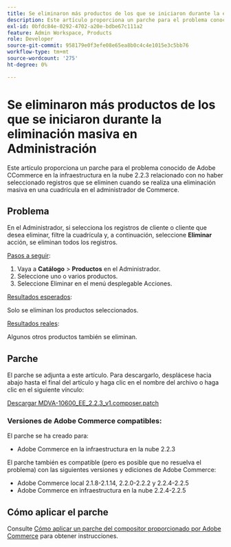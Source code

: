 ```yaml
---
title: Se eliminaron más productos de los que se iniciaron durante la eliminación masiva en Administración
description: Este artículo proporciona un parche para el problema conocido de Adobe СCommerce en la infraestructura en la nube 2.2.3 relacionado con no haber seleccionado registros que se eliminen cuando se realiza una eliminación masiva en una cuadrícula en el administrador de Commerce.
exl-id: 0bfdc84e-0292-4702-a20e-bdbe67c111a2
feature: Admin Workspace, Products
role: Developer
source-git-commit: 958179e0f3efe08e65ea8b0c4c4e1015e3c5bb76
workflow-type: tm+mt
source-wordcount: '275'
ht-degree: 0%

---
```


# Se eliminaron más productos de los que se iniciaron durante la eliminación masiva en Administración

Este artículo proporciona un parche para el problema conocido de Adobe СCommerce en la infraestructura en la nube 2.2.3 relacionado con no haber seleccionado registros que se eliminen cuando se realiza una eliminación masiva en una cuadrícula en el administrador de Commerce.

## Problema

En el Administrador, si selecciona los registros de cliente o cliente que desea eliminar, filtre la cuadrícula y, a continuación, seleccione **Eliminar** acción, se eliminan todos los registros.

<u>Pasos a seguir</u>:

1. Vaya a **Catálogo** > **Productos** en el Administrador.
1. Seleccione uno o varios productos.
1. Seleccione Eliminar en el menú desplegable Acciones.

<u>Resultados esperados</u>:

Solo se eliminan los productos seleccionados.

<u>Resultados reales</u>:

Algunos otros productos también se eliminan.

## Parche

El parche se adjunta a este artículo. Para descargarlo, desplácese hacia abajo hasta el final del artículo y haga clic en el nombre del archivo o haga clic en el siguiente vínculo:

[Descargar MDVA-10600\_EE\_2.2.3\_v1.composer.patch](assets/MDVA-10600_EE_2.2.3_v1.composer.patch.zip)

### Versiones de Adobe Commerce compatibles:

El parche se ha creado para:

* Adobe Commerce en la infraestructura en la nube 2.2.3

El parche también es compatible (pero es posible que no resuelva el problema) con las siguientes versiones y ediciones de Adobe Commerce:

* Adobe Commerce local 2.1.8-2.1.14, 2.2.0-2.2.2 y 2.2.4-2.2.5
* Adobe Commerce en infraestructura en la nube 2.2.4-2.2.5

## Cómo aplicar el parche

Consulte [Cómo aplicar un parche del compositor proporcionado por Adobe Commerce](/help/how-to/general/how-to-apply-a-composer-patch-provided-by-magento.md) para obtener instrucciones.
